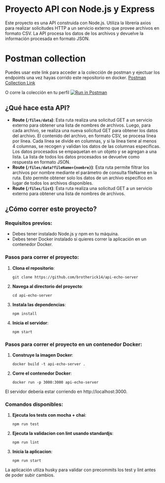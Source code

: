 # Proyecto API con Node.js y Express

Este proyecto es una API construida con Node.js. Utiliza la librería axios para realizar solicitudes HTTP a un servicio externo que provee archivos en formato CSV. La API procesa los datos de los archivos y devuelve la información procesada en formato JSON.

# Postman collection
Puedes usar este link para acceder a la colección de postman y ejectuar los endpoints una vez hayas corrido este repositorio en docker.
[Postman Collection Link]([/guides/content/editing-an-existing-page](https://www.postman.com/brotherick/workspace/echo-server/collection/1584350-79771696-b476-415b-bb55-c76ef034dcbe?action=share&creator=1584350))


O corre la colección en tu perfil
[![Run in Postman](https://run.pstmn.io/button.svg)](https://god.gw.postman.com/run-collection/1584350-79771696-b476-415b-bb55-c76ef034dcbe?action=collection%2Ffork&source=rip_markdown&collection-url=entityId%3D1584350-79771696-b476-415b-bb55-c76ef034dcbe%26entityType%3Dcollection%26workspaceId%3D06b98e37-7532-4ce6-857e-b894a188b916)

## ¿Qué hace esta API?
  
- **Route (`/files/data`)**: Esta ruta realiza una solicitud GET a un servicio externo para obtener una lista de nombres de archivos. Luego, para cada archivo, se realiza una nueva solicitud GET para obtener los datos del archivo. El contenido del archivo, en formato CSV, se procesa línea por línea. Cada línea se divide en columnas, y si la línea tiene al menos 4 columnas, se recogen y validan los datos de las columnas específicas. Los datos procesados se empaquetan en un objeto y se agregan a una lista. La lista de todos los datos procesados se devuelve como respuesta en formato JSON.
- **Route (`/files/data?fileName={nombre}`)**: Esta ruta permite filtrar los archivos por nombre mediante el parámetro de consulta fileName en la ruta. Esto permite obtener solo los datos de un archivo específico en lugar de todos los archivos disponibles.
- **Route (`/files/list`)**: Esta ruta realiza una solicitud GET a un servicio externo para obtener una lista de nombres de archivos.

## ¿Cómo correr este proyecto?

### Requisitos previos:

- Debes tener instalado Node.js y npm en tu máquina.
- Debes tener Docker instalado si quieres correr la aplicación en un contenedor Docker.

### Pasos para correr el proyecto:

1. **Clona el repositorio**: 
    ```
    git clone https://github.com/brotherick14/api-echo-server
    ```

2. **Navega al directorio del proyecto**: 
    ```
    cd api-echo-server
    ```

3. **Instala las dependencias**: 
    ```
    npm install
    ```

4. **Inicia el servidor**: 
    ```
    npm start
    ```

### Pasos para correr el proyecto en un contenedor Docker:

1. **Construye la imagen Docker**: 
    ```
    docker build -t api-echo-server .
    ```

2. **Corre el contenedor Docker**: 
    ```
    docker run -p 3000:3000 api-echo-server
    ```

El servidor debería estar corriendo en http://localhost:3000.

### Comandos disponibles:

1. **Ejecuta los tests con mocha + chai**: 
    ```
    npm run test
    ```

2. **Ejecuta la validacion con lint usando standardjs**: 
    ```
    npm run lint
    ```

3. **Inicia la aplicacion**: 
    ```
    npm run start
    ```

La aplicación utliza husky para validar con precommits los test y lint antes de poder subir cambios.
